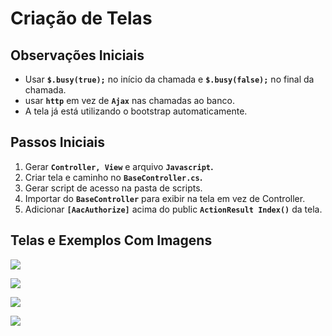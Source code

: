 # Criação de Telas

## Observações Iniciais

* Usar **`$.busy(true);`** no início da chamada e **`$.busy(false);`** no final da chamada.
* usar **`http`** em vez de **`Ajax`** nas chamadas ao banco.
* A tela já está utilizando o bootstrap automaticamente.

## **Passos Iniciais**

1. Gerar **`Controller, View`** e arquivo **`Javascript`.**
2. Criar tela e caminho no **`BaseController.cs`.**
3. Gerar script de acesso na pasta de scripts.
4. Importar do **`BaseController`** para exibir na tela em vez de Controller.
5. Adicionar **`[AacAuthorize]`** acima do public **`ActionResult Index()`** da tela.

## **Telas e Exemplos Com Imagens**

![](https://s3.amazonaws.com/notejoy/note_images/235721.3.2019-01-31%2011_27_02-.png)

![](https://s3.amazonaws.com/notejoy/note_images/235721.2.2019-01-31%2011_28_31-Microsoft%20Teams.png)

![](https://s3.amazonaws.com/notejoy/note_images/235721.2.2019-01-31%2011_24_54-.png)

![](https://s3.amazonaws.com/notejoy/note_images/235721.2.2019-01-31%2011_21_18-.png)

